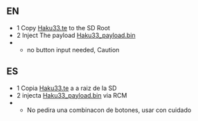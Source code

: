 ## EN
* 1 Copy [Haku33.te](Haku33.te?raw=true) to the SD Root
* 2 Inject The payload [Haku33_payload.bin](https://github.com/StarDustCFW/Haku33/raw/master/romfs/Haku33_payload.bin)
* * no button input needed, Caution

## ES
* 1 Copia [Haku33.te](Haku33.te?raw=true) a a raiz de la SD
* 2 injecta [Haku33_payload.bin](https://github.com/StarDustCFW/Haku33/raw/master/romfs/Haku33_payload.bin) via RCM
* * No pedira una combinacon de botones, usar con cuidado
